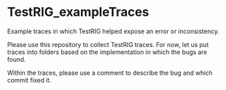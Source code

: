 # TestRIG_exampleTraces
Example traces in which TestRIG helped expose an error or inconsistency.

Please use this repository to collect TestRIG traces. For now, let us put traces into folders based on the implementation in which the bugs are found.

Within the traces, please use a comment to describe the bug and which commit fixed it.
